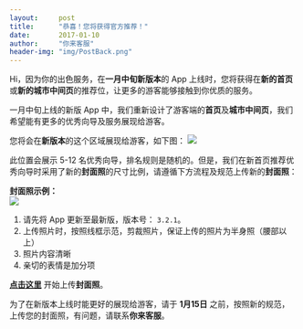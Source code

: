```yaml
---
layout:     post
title:      "恭喜！您将获得官方推荐！"
date:       2017-01-10
author:     "你来客服"
header-img: "img/PostBack.png"
---
```


Hi，因为你的出色服务，在**一月中旬新版本**的 App 上线时，您将获得在**新的首页**或**新的城市中间页**的推荐位，让更多的游客能够接触到你优质的服务。

一月中旬上线的新版 App 中，我们重新设计了游客端的**首页**及**城市中间页**，我们希望能有更多的优秀向导及服务展现给游客。

您将会在**新版本**的这个区域展现给游客，如下图：
![](https://file.nilai.com/3.2index2.png)

此位置会展示 5-12 名优秀向导，排名规则是随机的。但是，我们在新首页推荐优秀向导时采用了新的**封面照**的尺寸比例，请遵循下方流程及规范上传新的**封面照**：  

**封面照示例：**  
![](https://file.nilai.com/example.png)

1. 请先将 App 更新至最新版，版本号： `3.2.1`。
2. 上传照片时，按照线框示范，剪裁照片，保证上传的照片为半身照（腰部以上）
3. 照片内容清晰
4. 亲切的表情是加分项

[**点击这里**](nilai://upload?oper=1) 开始上传**封面照**。

为了在新版本上线时能更好的展现给游客，请于 **1月15日** 之前，按照新的规范，上传您的封面照，有问题，请联系**你来客服**。
